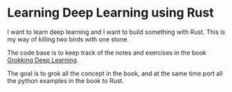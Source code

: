 # Learning Deep Learning using Rust

I want to learn deep learning and I want to build something with Rust.
This is my way of killing two birds with one stone.

The code base is to keep track of the notes and exercises in the book [Grokking Deep Learning](https://www.manning.com/books/grokking-deep-learning).

The goal is to grok all the concept in the book, and at the same time port all the python examples in the book to Rust.